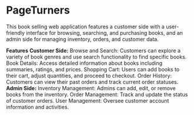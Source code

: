 # PageTurners
This book selling web application features a customer side with a user-friendly interface for browsing, searching, and purchasing books, and an admin side for managing inventory, orders, and customer data. 

**Features**
**Customer Side:**
Browse and Search: Customers can explore a variety of book genres and use search functionality to find specific books.
Book Details: Access detailed information about books including summaries, ratings, and prices.
Shopping Cart: Users can add books to their cart, adjust quantities, and proceed to checkout.
Order History: Customers can view their past orders and track current order statuses.
**Admin Side:**
Inventory Management: Admins can add, edit, or remove books from the inventory.
Order Management: Track and update the status of customer orders.
User Management: Oversee customer account information and activities.
